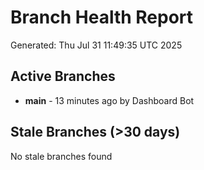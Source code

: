 # Branch Health Report
Generated: Thu Jul 31 11:49:35 UTC 2025

## Active Branches
- **main** - 13 minutes ago by Dashboard Bot

## Stale Branches (>30 days)
No stale branches found
